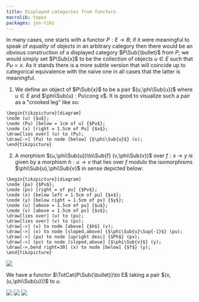 ```yaml
---
title: Displayed categories from functors
macrolib: topos
packages: jon-tikz
---
```


In many cases, one starts with a functor $P:E\to B$; if it were meaningful to
speak of *equality* of objects in an arbitrary category then there would be an
obvious construction of a displayed category $P\Sub{\bullet}$ from $P$; we would
simply set $P\Sub{x}$ to be the collection of objects $u\in E$ such that $Pu=x$. As
it stands there is a more subtle version that will coincide up to categorical
equivalence with the naïve one in all cases that the latter is meaningful.

1. We define an object of $P\Sub{x}$ to be a pair $(u,\phi\Sub{u})$ where $u\in E$ and
   $\phi\Sub{u} : Pu\cong x$. It is good to visualize such a pair as a "crooked
   leg" like so:
```render-latex
\begin{tikzpicture}[diagram]
\node (u) {$u$};
\node (Pu) [below = 1cm of u] {$Pu$};
\node (x) [right = 1.5cm of Pu] {$x$};
\draw[lies over] (u) to (Pu);
\draw[->] (Pu) to node [below] {$\phi\Sub{u}$} (x);
\end{tikzpicture}
```

2. A morphism $(u,\phi\Sub{u})\to\Sub{f} (v,\phi\Sub{v})$ over $f : x \to y$ is given by
   a morphism $h : u\to v$ that lies over $f$ modulo the isomorphisms
   $\phi\Sub{u},\phi\Sub{v}$ in sense depicted below:
````render-latex
\begin{tikzpicture}[diagram]
\node (pu) {$Pu$};
\node (pv) [right = of pu] {$Pv$};
\node (x) [below left = 1.5cm of pu] {$x$};
\node (y) [below right = 1.5cm of pv] {$y$};
\node (u) [above = 1.5cm of pu] {$u$};
\node (v) [above = 1.5cm of pv] {$v$};
\draw[lies over] (u) to (pu);
\draw[lies over] (v) to (pv);
\draw[->] (u) to node [above] {$h$} (v);
\draw[->] (x) to node [sloped,above] {$\phi\Sub{u}\Sup{-1}$} (pu);
\draw[->] (pu) to node [upright desc] {$Ph$} (pv);
\draw[->] (pv) to node [sloped,above] {$\phi\Sub{v}$} (y);
\draw[->,bend right=30] (x) to node [below] {$f$} (y);
\end{tikzpicture}
````

![](frct-001U)

We have a functor $\TotCat{P\Sub{\bullet}}\to E$ taking a pair $(x,(u,\phi\Sub{u}))$ to $u$.

![](frct-001V)
![](frct-001W)
![](frct-000C)
